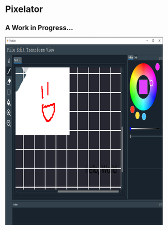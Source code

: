 # Pixelator
## A Work in Progress...
<p align="center">
  <img src="pixelator.PNG" height="600">
</p>
